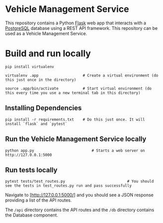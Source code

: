 # Vehicle Management Service

This repository contains a Python [Flask](https://flask.palletsprojects.com/en/stable/) web app that interacts with a [PostgreSQL](https://www.postgresql.org/) database using a REST API framework. This repository can be used as a Vehicle Management Service. 

# Build and run locally

```
pip install virtualenv
```

```
virtualenv .app                    # Create a virtual environment (do this just once in the directory)
```

```
source .app/bin/activate           # Start virtual environment (do this every time you use a new terminal tab in this directory)
```

## Installing Dependencies
```
pip install -r requirements.txt    # Do this just once. It will install `flask` and `pytest`
```

## Run the Vehicle Management Service locally

```
python app.py                          # Starts a web server on http://127.0.0.1:5000
```

## Run tests locally
```
pytest tests/test_routes.py                            # You should see the tests in test_routes.py run and pass successfully
```

Navigate to [http://127.0.0.1:5000/] and you should see a JSON response providing a list of the API routes.

The `/api` directory contains the API routes and the `/db` directory contains the Database component.
